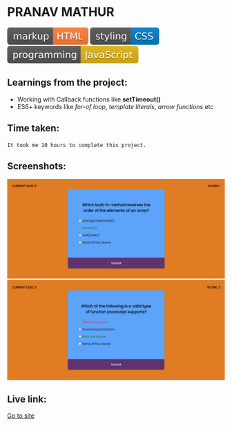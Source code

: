 # PRANAV MATHUR

![markup language](./Image/markup-HTML-orange.svg)
![style sheet language](./Image/styling-CSS-blue.svg)
![programming language](./Image/programming-JavaScript-yellow.svg)

## Learnings from the project:

- Working with Callback functions like **setTimeout()**
- ES6+ keywords like _for-of loop_, _template literals_, _arrow functions_ etc

## Time taken:

    It took me 10 hours to complete this project.

## Screenshots:

![screencapture](./Image/ss1.png)
![screencapture](./Image/ss2.png)

## Live link:

[Go to site](https://14-js-quiz.netlify.app/)

